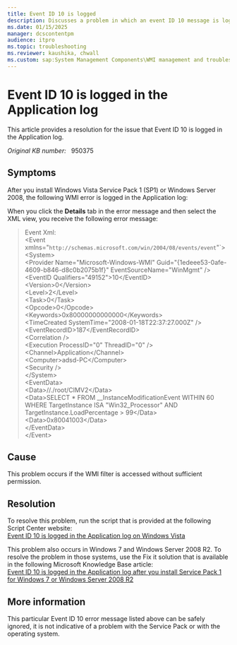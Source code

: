 ```yaml
---
title: Event ID 10 is logged
description: Discusses a problem in which an event ID 10 message is logged in the Application log after you install Windows Vista SP1. Provides a workaround.
ms.date: 01/15/2025
manager: dcscontentpm
audience: itpro
ms.topic: troubleshooting
ms.reviewer: kaushika, chwall
ms.custom: sap:System Management Components\WMI management and troubleshooting, csstroubleshoot
---
```

# Event ID 10 is logged in the Application log

This article provides a resolution for the issue that Event ID 10 is logged in the Application log.

_Original KB number:_ &nbsp; 950375

## Symptoms

After you install Windows Vista Service Pack 1 (SP1) or Windows Server 2008, the following WMI error is logged in the Application log:

When you click the **Details**  tab in the error message and then select the XML view, you receive the following error message:

>Event Xml:  
 \<Event xmlns="`http://schemas.microsoft.com/win/2004/08/events/event`"`>  
 \<System>  
 \<Provider Name="Microsoft-Windows-WMI" Guid="{1edeee53-0afe-4609-b846-d8c0b2075b1f}" EventSourceName="WinMgmt" />  
 \<EventID Qualifiers="49152">10\</EventID>  
 \<Version>0\</Version>  
 \<Level>2\</Level>  
 \<Task>0\</Task>  
 \<Opcode>0\</Opcode>  
 \<Keywords>0x80000000000000\</Keywords>  
 \<TimeCreated SystemTime="2008-01-18T22:37:27.000Z" />  
 \<EventRecordID>187\</EventRecordID>  
 \<Correlation />  
 \<Execution ProcessID="0" ThreadID="0" />  
 \<Channel>Application\</Channel>  
 \<Computer>adsd-PC\</Computer>  
 \<Security />  
 \</System>  
 \<EventData>  
 \<Data>//./root/CIMV2\</Data>  
 \<Data>SELECT * FROM __InstanceModificationEvent WITHIN 60 WHERE TargetInstance ISA "Win32_Processor" AND TargetInstance.LoadPercentage &gt; 99\</Data>  
 \<Data>0x80041003\</Data>  
 \</EventData>  
 \</Event>  

## Cause

This problem occurs if the WMI filter is accessed without sufficient permission.

## Resolution

To resolve this problem, run the script that is provided at the following Script Center website:  
[Event ID 10 is logged in the Application log on Windows Vista](https://gallery.technet.microsoft.com/scriptcenter/event-id-10-is-logged-in-c5984711)

This problem also occurs in Windows 7 and Windows Server 2008 R2. To resolve the problem in those systems, use the Fix it solution that is available in the following Microsoft Knowledge Base article:  
[Event ID 10 is logged in the Application log after you install Service Pack 1 for Windows 7 or Windows Server 2008 R2](../setup-upgrade-and-drivers/event-10-is-logged-in-application-log.md)  

## More information

This particular Event ID 10 error message listed above can be safely ignored, it is not indicative of a problem with the Service Pack or with the operating system.

